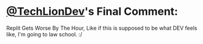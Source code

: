 # [@TechLionDev](https://replit.com/@TechLionDev)'s Final Comment:

Replit Gets Worse By The Hour, Like if this is supposed to be what DEV feels like, I'm going to law school. :/